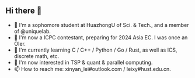 ## Hi there 👋

<!--
**leixy2004/leixy2004** is a ✨ _special_ ✨ repository because its `README.md` (this file) appears on your GitHub profile.

Here are some ideas to get you started:

- 🔭 I’m currently working on ...
- 🌱 I’m currently learning ...
- 👯 I’m looking to collaborate on ...
- 🤔 I’m looking for help with ...
- 💬 Ask me about ...
- 📫 How to reach me: ...
- 😄 Pronouns: ...
- ⚡ Fun fact: ...
-->

- 📖 I'm a sophomore student at HuazhongU of Sci. & Tech., and a member of @uniquelab.
- 🎈 I'm now a ICPC contestant, preparing for 2024 Asia EC. I was once an OIer.
- 🌱 I'm currently learning C / C++ / Python / Go / Rust, as well as ICS, discrete math, etc.
- 🤩 I'm now interested in TSP & quant & parallel computing.
- 📫 How to reach me: xinyan_lei#outlook.com / leixy#hust.edu.cn.
